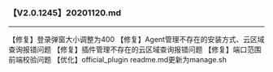 ### 【V2.0.1245】20201120.md
----
【修复】登录弹窗大小调整为400
【修复】Agent管理不存在的安装方式、云区域查询报错问题
【修复】插件管理不存在的云区域查询报错问题
【修复】端口范围前端校验问题
【优化】official_plugin readme.md更新为manage.sh
